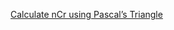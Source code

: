 [Calculate nCr using Pascal’s Triangle](https://www.geeksforgeeks.org/calculate-ncr-using-pascals-triangle/)

